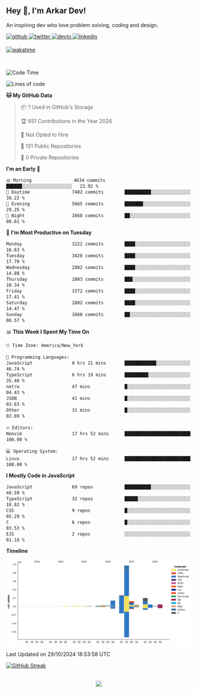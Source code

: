 ## Hey 👋, I'm Arkar Dev!  

An inspiring dev who love problem solving, coding and design.

<a href="https://github.com/Riley1101" target="_blank">
<img src=https://img.shields.io/badge/github-%2324292e.svg?&style=for-the-badge&logo=github&logoColor=white alt=github style="margin-bottom: 5px;" />
</a>
<a href="https://twitter.com/arkardev" target="_blank">
<img src=https://img.shields.io/badge/twitter-%2300acee.svg?&style=for-the-badge&logo=twitter&logoColor=white alt=twitter style="margin-bottom: 5px;" />
</a>
<a href="https://dev.to/riley1101" target="_blank">
<img src=https://img.shields.io/badge/dev.to-%2308090A.svg?&style=for-the-badge&logo=dev.to&logoColor=white alt=devto style="margin-bottom: 5px;" />
</a>
<a href="https://linkedin.com/in/arkar-kaung-myat" target="_blank">
<img src=https://img.shields.io/badge/linkedin-%231E77B5.svg?&style=for-the-badge&logo=linkedin&logoColor=white alt=linkedin style="margin-bottom: 5px;" />
</a>
  
[![wakatime](https://wakatime.com/badge/user/cf23b6e3-75f8-4c04-b0e3-273191c8d2ec.svg)](https://wakatime.com/@cf23b6e3-75f8-4c04-b0e3-273191c8d2ec)

<br/>

<!--START_SECTION:waka-->
![Code Time](http://img.shields.io/badge/Code%20Time-1%2C137%20hrs%2058%20mins-blue)

![Lines of code](https://img.shields.io/badge/From%20Hello%20World%20I%27ve%20Written-19.0%20million%20lines%20of%20code-blue)

**🐱 My GitHub Data** 

> 📦 ? Used in GitHub's Storage 
 > 
> 🏆 651 Contributions in the Year 2024
 > 
> 🚫 Not Opted to Hire
 > 
> 📜 131 Public Repositories 
 > 
> 🔑 0 Private Repositories 
 > 
**I'm an Early 🐤** 

```text
🌞 Morning                4634 commits        ██████░░░░░░░░░░░░░░░░░░░   23.92 % 
🌆 Daytime                7402 commits        ██████████░░░░░░░░░░░░░░░   38.22 % 
🌃 Evening                5665 commits        ███████░░░░░░░░░░░░░░░░░░   29.25 % 
🌙 Night                  1668 commits        ██░░░░░░░░░░░░░░░░░░░░░░░   08.61 % 
```
📅 **I'm Most Productive on Tuesday** 

```text
Monday                   3222 commits        ████░░░░░░░░░░░░░░░░░░░░░   16.63 % 
Tuesday                  3428 commits        ████░░░░░░░░░░░░░░░░░░░░░   17.70 % 
Wednesday                2882 commits        ████░░░░░░░░░░░░░░░░░░░░░   14.88 % 
Thursday                 2003 commits        ███░░░░░░░░░░░░░░░░░░░░░░   10.34 % 
Friday                   3372 commits        ████░░░░░░░░░░░░░░░░░░░░░   17.41 % 
Saturday                 2802 commits        ████░░░░░░░░░░░░░░░░░░░░░   14.47 % 
Sunday                   1660 commits        ██░░░░░░░░░░░░░░░░░░░░░░░   08.57 % 
```


📊 **This Week I Spent My Time On** 

```text
🕑︎ Time Zone: America/New_York

💬 Programming Languages: 
JavaScript               8 hrs 21 mins       ████████████░░░░░░░░░░░░░   46.74 % 
TypeScript               6 hrs 19 mins       █████████░░░░░░░░░░░░░░░░   35.40 % 
netrw                    47 mins             █░░░░░░░░░░░░░░░░░░░░░░░░   04.43 % 
JSON                     41 mins             █░░░░░░░░░░░░░░░░░░░░░░░░   03.83 % 
Other                    31 mins             █░░░░░░░░░░░░░░░░░░░░░░░░   02.89 % 

🔥 Editors: 
Neovim                   17 hrs 52 mins      █████████████████████████   100.00 % 

💻 Operating System: 
Linux                    17 hrs 52 mins      █████████████████████████   100.00 % 
```

**I Mostly Code in JavaScript** 

```text
JavaScript               69 repos            ██████████░░░░░░░░░░░░░░░   40.59 % 
TypeScript               32 repos            █████░░░░░░░░░░░░░░░░░░░░   18.82 % 
CSS                      9 repos             █░░░░░░░░░░░░░░░░░░░░░░░░   05.29 % 
C                        6 repos             █░░░░░░░░░░░░░░░░░░░░░░░░   03.53 % 
EJS                      2 repos             ░░░░░░░░░░░░░░░░░░░░░░░░░   01.18 % 
```



**Timeline**

![Lines of Code chart](https://raw.githubusercontent.com/Riley1101/Riley1101/main/assets/bar_graph.png)


 Last Updated on 29/10/2024 18:53:58 UTC
<!--END_SECTION:waka-->

[![GitHub Streak](https://streak-stats.demolab.com?user=Riley1101)](https://git.io/streak-stats)
  
<br/>  
<div align="center">
<img src="https://komarev.com/ghpvc/?username=Riley1101&&style=flat-square" align="center" />
</div>  


